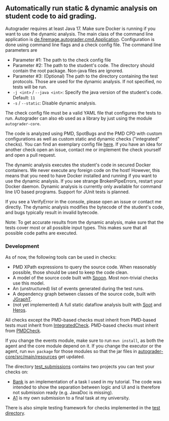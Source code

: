 ## Automatically run static & dynamic analysis on student code to aid grading.

Autograder requires at least Java 17.
Make sure Docker is running if you want to use the dynamic analysis.
The main class of the command line application is [de.firemage.autograder.cmd.Application](de.firemage.autograder.cmd.Application).
Configuration is done using command line flags and a check config file.
The command line parameters are
* Parameter #1: The path to the check config file
* Parameter #2: The path to the student's code. The directory should contain the root package. Non-java files are ignored.
* Parameter #3: (Optional) The path to the directory containing the test protocols. Those are used for the dynamic analysis. If not specified, no tests will be run.
* `-j <int>` / `--java <int>`: Specify the java version of the student's code. Default: `11`
* `-s` / `--static`: Disable dynamic analysis.

The check config file must be a valid YAML file that configures the tests to run.
Autograder can also eb used as a library by just using the module `autograder-core`.

The code is analyzed using PMD, SpotBugs and the PMD CPD with custom configurations as well as custom static and dynamic checks ("integrated" checks).
You can find an exemplary config file [here](sample_config.yaml).
If you have an idea for another check open an issue, contact me or implement the check yourself and open a pull request.

The dynamic analysis executes the student's code in secured Docker containers.
We never execute any foreign code on the host!
However, this means that you need to have Docker installed and running if you want to use the dynamic analysis.
If you see strange BrokenPipeErrors, restart your Docker daemon.
Dynamic analysis is currently only available for command line I/O based programs.
Support for JUnit tests is planned.

If you see a VerifyError in the console, please open an issue or contact me directly.
The dynamic analysis modifies the bytecode of the student's code, and bugs typically result in invalid bytecode.

Note: To get accurate results from the dynamic analysis, make sure that the tests cover most or all possible input types.
This makes sure that all possible code paths are executed.

### Development
As of now, the following tools can be used in checks:
* PMD XPath expressions to query the source code. 
When reasonably possible, those should be used to keep the code clean.
* A model of the source code built with [Spoon](https://github.com/INRIA/spoon). Most non-trivial checks use this model.
* An (unstructured) list of events generated during the test runs.
* A dependency graph between classes of the source code, built with [JGraphT](https://jgrapht.org/).
* (not yet implemented) A full static dataflow analysis built with [Soot](https://github.com/soot-oss/soot) and [Heros](https://github.com/Sable/heros).

All checks except the PMD-based checks must inherit from PMD-based tests must inherit from [IntegratedCheck](autograder-core/src/main/java/de/firemage/autograder/core/integrated/IntegratedCheck.java).
PMD-based checks must inherit from [PMDCheck](autograder-core/src/main/java/de/firemage/autograder/core/pmd/PMDCheck.java).

If you change the events module, make sure to run `mvn install`, as both the agent and the core module depend on it.
If you change the executor or the agent, run `mvn package` for those modules so that the jar files in [autograder-core/src/main/resources](autograder-core/src/main/resources) get updated.

The directory [test_submissions](test_submissions) contains two projects you can test your checks on:
* [Bank](test_submissions/Bank) is an implementation of a task I used in my tutorial.
  The code was intended to show the separation between logic and UI and is therefore not submission ready (e.g. JavaDoc is missing).
* [A1](test_submissions/A1) is my own submission to a final task at my university.

There is also simple testing framework for checks implemented in the [test directory](autograder-core/src/test/java).
